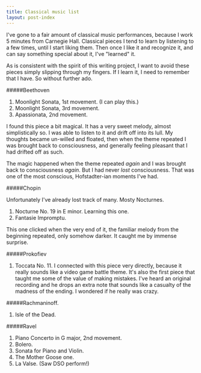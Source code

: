 ```yaml
---
title: Classical music list	
layout: post-index
---
```


I've gone to a fair amount of classical music performances, because I work 5 minutes from Carnegie Hall. Classical pieces I tend to learn by listening to a few times, until I start liking them. Then once I like it and recognize it, and can say something special about it, I've "learned" it.

As is consistent with the spirit of this writing project, I want to avoid these pieces simply slipping through my fingers. If I learn it, I need to remember that I have. So without further ado.

#####Beethoven

1. Moonlight Sonata, 1st movement. (I can play this.)
2. Moonlight Sonata, 3rd movement.
3. Apassionata, 2nd movement.

I found this piece a bit magical. It has a very sweet melody, almost simplistically so. I was able to listen to it and drift off into its lull. My thoughts became un-willed and floated, then when the theme repeated I was brought back to consciousness, and generally feeling pleasant that I had drifted off as such.

The magic happened when the theme repeated *again* and I was brought back to consciousness *again*.  But I had never *lost* consciousness. That was one of the most conscious, Hofstadter-ian moments I've had.

#####Chopin

Unfortunately I've already lost track of many.  Mosty Nocturnes.

1. Nocturne No. 19 in E minor. Learning this one.
2. Fantasie Impromptu.

This one clicked when the very end of it, the familiar melody from the beginning repeated, only somehow darker. It caught me by immense surprise.

#####Prokofiev

1. Toccata No. 11. I connected with this piece very directly, because it really sounds like a video game battle theme. It's also the first piece that taught me some of the value of making mistakes. I've heard an original recording and he drops an extra note that sounds like a casualty of the madness of the ending. I wondered if he really was crazy.

#####Rachmaninoff.

1. Isle of the Dead.

#####Ravel

1. Piano Concerto in G major, 2nd movement.
2. Bolero.
3. Sonata for Piano and Violin.
4. The Mother Goose one.
5. La Valse.  (Saw DSO perform!)